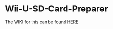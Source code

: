# Wii-U-SD-Card-Preparer

The WIKI for this can be found [HERE](https://github.com/thegamershollow/Wii-U-SD-Card-Setup-Tool/wiki)
